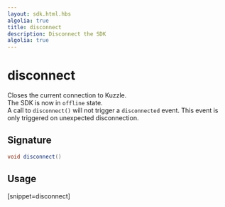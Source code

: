 ```yaml
---
layout: sdk.html.hbs
algolia: true
title: disconnect
description: Disconnect the SDK
algolia: true
---
```


# disconnect

Closes the current connection to Kuzzle.  
The SDK is now in `offline` state.  
A call to `disconnect()` will not trigger a `disconnected` event. This event is only triggered on unexpected disconnection.

## Signature

```java
void disconnect()
```

## Usage

[snippet=disconnect]
